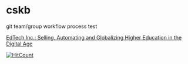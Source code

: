# cskb

git team/group workflow process test 

[EdTech Inc.: Selling, Automating and Globalizing Higher Education in the Digital Age](https://itrau.co/edtech)

[1]: https://itrau.co/edtech

[![HitCount](http://hits.dwyl.io/testuser1atl/git-test.svg)](http://hits.dwyl.io/testuser1atl/git-test)
